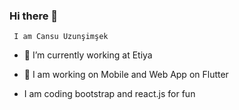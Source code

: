   ### Hi there 👋


     I am Cansu Uzunşimşek

- 🔭 I’m currently working at Etiya

- 👯 I am working on Mobile and Web App on Flutter
- I am coding bootstrap and react.js for fun




